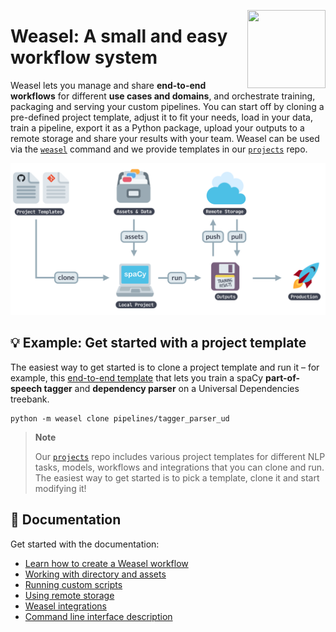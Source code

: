 <a href="https://explosion.ai"><img src="https://explosion.ai/assets/img/logo.svg" width="125" height="125" align="right" /></a>

# Weasel: A small and easy workflow system

Weasel lets you manage and share **end-to-end workflows** for
different **use cases and domains**, and orchestrate training, packaging and
serving your custom pipelines. You can start off by cloning a pre-defined
project template, adjust it to fit your needs, load in your data, train a
pipeline, export it as a Python package, upload your outputs to a remote storage
and share your results with your team. Weasel can be used via the
[`weasel`](docs/cli.md) command and we provide templates in our
[`projects`](https://github.com/explosion/projects) repo.

![Illustration of project workflow and commands](docs/assets/images/projects.svg)

## :bulb: Example: Get started with a project template

The easiest way to get started is to clone a project template and run it – for
example, this [end-to-end template](https://github.com/explosion/projects/tree/v3/pipelines/tagger_parser_ud) that lets you train a spaCy **part-of-speech
tagger** and **dependency parser** on a Universal Dependencies treebank.

```shell
python -m weasel clone pipelines/tagger_parser_ud
```

> **Note**
>
> Our [`projects`](https://github.com/explosion/projects) repo includes various
> project templates for different NLP tasks, models, workflows and integrations
> that you can clone and run. The easiest way to get started is to pick a
> template, clone it and start modifying it!

## :closed_book: Documentation

Get started with the documentation:

- [Learn how to create a Weasel workflow](docs/tutorial/workflow.md)
- [Working with directory and assets](docs/tutorial/directory-and-assets.md)
- [Running custom scripts](docs/tutorial/custom-scripts.md)
- [Using remote storage](docs/tutorial/remote-storage.md)
- [Weasel integrations](docs/tutorial/integrations.md)
- [Command line interface description](docs/cli.md)
